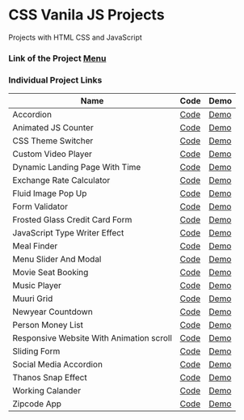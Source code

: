 # CSS Vanila JS Projects

Projects with HTML CSS and JavaScript

### Link of the Project [Menu](https://mridul2820.github.io/CSS-Vanila-JS-Projects/)

### Individual Project Links

| Name | Code | Demo |
| ----- | ----- | ----- |
| Accordion | [Code](https://github.com/Mridul2820/CSS-Vanila-JS-Projects/tree/master/Vanila-JS/accordion) | [Demo](https://mridul2820.github.io/CSS-Vanila-JS-Projects/Vanila-JS/accordion/index.html) |
| Animated JS Counter | [Code](https://github.com/Mridul2820/CSS-Vanila-JS-Projects/tree/master/Vanila-JS/animated-js-counter) | [Demo](https://mridul2820.github.io/CSS-Vanila-JS-Projects/Vanila-JS/animated-js-counter/index.html) |
| CSS Theme Switcher | [Code](https://github.com/Mridul2820/CSS-Vanila-JS-Projects/tree/master/Vanila-JS/css-theme-switcher) | [Demo](https://mridul2820.github.io/CSS-Vanila-JS-Projects/Vanila-JS/css-theme-switcher/index.html) |
| Custom Video Player | [Code](https://github.com/Mridul2820/CSS-Vanila-JS-Projects/tree/master/Vanila-JS/custom-video-player) | [Demo](https://mridul2820.github.io/CSS-Vanila-JS-Projects/Vanila-JS/custom-video-player/index.html) |
| Dynamic Landing Page With Time | [Code](https://github.com/Mridul2820/CSS-Vanila-JS-Projects/tree/master/Vanila-JS/dynamic-landing-page-with-time) | [Demo](https://mridul2820.github.io/CSS-Vanila-JS-Projects/Vanila-JS/dynamic-landing-page-with-time/index.html) |
| Exchange Rate Calculator | [Code](https://github.com/Mridul2820/CSS-Vanila-JS-Projects/tree/master/Vanila-JS/exchange-rate-calculator) | [Demo](https://mridul2820.github.io/CSS-Vanila-JS-Projects/Vanila-JS/exchange-rate-calculator/index.html) |
| Fluid Image Pop Up | [Code](https://github.com/Mridul2820/CSS-Vanila-JS-Projects/tree/master/Vanila-JS/fluid-image-popup) | [Demo](https://mridul2820.github.io/CSS-Vanila-JS-Projects/Vanila-JS/fluid-image-popup/index.html) |
| Form Validator | [Code](https://github.com/Mridul2820/CSS-Vanila-JS-Projects/tree/master/Vanila-JS/form-validator) | [Demo](https://mridul2820.github.io/CSS-Vanila-JS-Projects/Vanila-JS/form-validator/index.html) |
| Frosted Glass Credit Card Form | [Code](https://github.com/Mridul2820/CSS-Vanila-JS-Projects/tree/master/Vanila-JS/frosted-glass-credit-card-form) | [Demo](https://mridul2820.github.io/CSS-Vanila-JS-Projects/Vanila-JS/frosted-glass-credit-card-form/index.html) |
| JavaScript Type Writer Effect | [Code](https://github.com/Mridul2820/CSS-Vanila-JS-Projects/tree/master/Vanila-JS/js-type-writer-effect) | [Demo](https://mridul2820.github.io/CSS-Vanila-JS-Projects/Vanila-JS/js-type-writer-effect/index.html) |
| Meal Finder | [Code](https://github.com/Mridul2820/CSS-Vanila-JS-Projects/tree/master/Vanila-JS/meal-finder) | [Demo](https://mridul2820.github.io/CSS-Vanila-JS-Projects/Vanila-JS/meal-finder/index.html) |
| Menu Slider And Modal | [Code](https://github.com/Mridul2820/CSS-Vanila-JS-Projects/tree/master/Vanila-JS/menu-slider-and-modal) | [Demo](https://mridul2820.github.io/CSS-Vanila-JS-Projects/Vanila-JS/menu-slider-and-modal/index.html) |
| Movie Seat Booking | [Code](https://github.com/Mridul2820/CSS-Vanila-JS-Projects/tree/master/Vanila-JS/movie-seat-booking) | [Demo](https://mridul2820.github.io/CSS-Vanila-JS-Projects/Vanila-JS/movie-seat-booking/index.html) |
| Music Player | [Code](https://github.com/Mridul2820/CSS-Vanila-JS-Projects/tree/master/Vanila-JS/music-player) | [Demo](https://mridul2820.github.io/CSS-Vanila-JS-Projects/Vanila-JS/music-player/index.html) |
| Muuri Grid | [Code](https://github.com/Mridul2820/CSS-Vanila-JS-Projects/tree/master/Vanila-JS/muuri-grid) | [Demo](https://mridul2820.github.io/CSS-Vanila-JS-Projects/Vanila-JS/muuri-grid/index.html) |
| Newyear Countdown | [Code](https://github.com/Mridul2820/CSS-Vanila-JS-Projects/tree/master/Vanila-JS/new-year-countdown) | [Demo](https://mridul2820.github.io/CSS-Vanila-JS-Projects/Vanila-JS/new-year-countdown/index.html) |
| Person Money List | [Code](https://github.com/Mridul2820/CSS-Vanila-JS-Projects/tree/master/Vanila-JS/person-money-list-DOM-array-methods) | [Demo](https://mridul2820.github.io/CSS-Vanila-JS-Projects/Vanila-JS/person-money-list-DOM-array-methods/index.html) |
| Responsive Website With Animation scroll | [Code](https://github.com/Mridul2820/CSS-Vanila-JS-Projects/tree/master/Vanila-JS/responsive-website-with-scroll-animtion) | [Demo](https://mridul2820.github.io/CSS-Vanila-JS-Projects/Vanila-JS/responsive-website-with-scroll-animtion/index.html) |
| Sliding Form | [Code](https://github.com/Mridul2820/CSS-Vanila-JS-Projects/tree/master/Vanila-JS/sliding-form) | [Demo](https://mridul2820.github.io/CSS-Vanila-JS-Projects/Vanila-JS/sliding-form/index.html) |
| Social Media Accordion | [Code](https://github.com/Mridul2820/CSS-Vanila-JS-Projects/tree/master/Vanila-JS/social-media-accordion) | [Demo](https://mridul2820.github.io/CSS-Vanila-JS-Projects/Vanila-JS/social-media-accordion/index.html) |
| Thanos Snap Effect | [Code](https://github.com/Mridul2820/CSS-Vanila-JS-Projects/tree/master/Vanila-JS/thanos-snap-effect) | [Demo](https://mridul2820.github.io/CSS-Vanila-JS-Projects/Vanila-JS/thanos-snap-effect/index.html) |
| Working Calander | [Code](https://github.com/Mridul2820/CSS-Vanila-JS-Projects/tree/master/Vanila-JS/working-calander) | [Demo](https://mridul2820.github.io/CSS-Vanila-JS-Projects/Vanila-JS/working-calander/index.html) |
| Zipcode App | [Code](https://github.com/Mridul2820/CSS-Vanila-JS-Projects/tree/master/Vanila-JS/zipcode-app) | [Demo](https://mridul2820.github.io/CSS-Vanila-JS-Projects/Vanila-JS/zipcode-app/index.html) |
